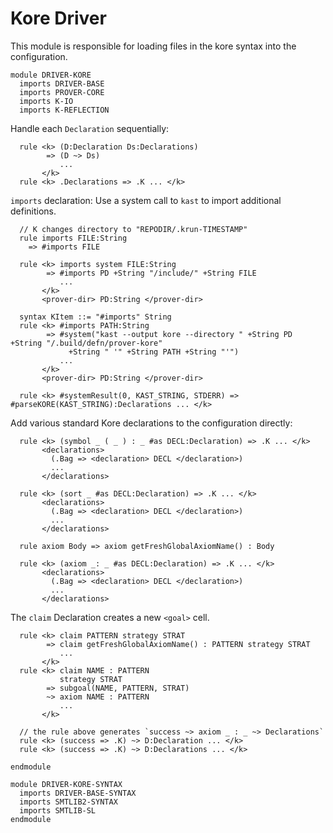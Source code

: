 Kore Driver
===========

This module is responsible for loading files in the kore syntax into the
configuration.

```k
module DRIVER-KORE
  imports DRIVER-BASE
  imports PROVER-CORE
  imports K-IO
  imports K-REFLECTION
```

Handle each `Declaration` sequentially:

```k
  rule <k> (D:Declaration Ds:Declarations)
        => (D ~> Ds)
           ...
       </k>
  rule <k> .Declarations => .K ... </k>
```

`imports` declaration: Use a system call to `kast` to import additional definitions.

```k
  // K changes directory to "REPODIR/.krun-TIMESTAMP"
  rule imports FILE:String
    => #imports FILE

  rule <k> imports system FILE:String
        => #imports PD +String "/include/" +String FILE
           ...
       </k>
       <prover-dir> PD:String </prover-dir>

  syntax KItem ::= "#imports" String
  rule <k> #imports PATH:String
        => #system("kast --output kore --directory " +String PD +String "/.build/defn/prover-kore"
             +String " '" +String PATH +String "'")
           ...
       </k>
       <prover-dir> PD:String </prover-dir>

  rule <k> #systemResult(0, KAST_STRING, STDERR) => #parseKORE(KAST_STRING):Declarations ... </k>
```

Add various standard Kore declarations to the configuration directly:

```k
  rule <k> (symbol _ ( _ ) : _ #as DECL:Declaration) => .K ... </k>
       <declarations>
         (.Bag => <declaration> DECL </declaration>)
         ...
       </declarations>

  rule <k> (sort _ #as DECL:Declaration) => .K ... </k>
       <declarations>
         (.Bag => <declaration> DECL </declaration>)
         ...
       </declarations>

  rule axiom Body => axiom getFreshGlobalAxiomName() : Body

  rule <k> (axiom _: _ #as DECL:Declaration) => .K ... </k>
       <declarations>
         (.Bag => <declaration> DECL </declaration>)
         ...
       </declarations>
```

The `claim` Declaration creates a new `<goal>` cell.

```k
  rule <k> claim PATTERN strategy STRAT
        => claim getFreshGlobalAxiomName() : PATTERN strategy STRAT
           ...
       </k>
  rule <k> claim NAME : PATTERN
           strategy STRAT
        => subgoal(NAME, PATTERN, STRAT)
        ~> axiom NAME : PATTERN
           ...
       </k>

  // the rule above generates `success ~> axiom _ : _ ~> Declarations`
  rule <k> (success => .K) ~> D:Declaration ... </k>
  rule <k> (success => .K) ~> D:Declarations ... </k>
```

```k
endmodule
```

```k
module DRIVER-KORE-SYNTAX
  imports DRIVER-BASE-SYNTAX
  imports SMTLIB2-SYNTAX
  imports SMTLIB-SL
endmodule
```
